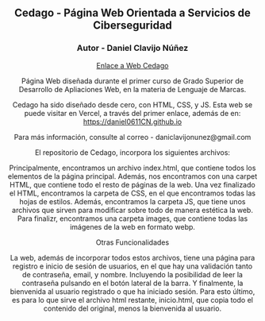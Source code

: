 <h2 align="center">Cedago - Página Web Orientada a Servicios de Ciberseguridad</h2>
<h3 align="center">Autor - Daniel Clavijo Núñez</h3>

<div align="center">
  
  <a href="https://cedago.vercel.app">Enlace a Web Cedago</a>
  
  <p>Página Web diseñada durante el primer curso de Grado Superior de Desarrollo de Apliaciones Web, en la materia de      Lenguaje de Marcas.</p>
  
  <p>Cedago ha sido diseñado desde cero, con HTML, CSS, y JS. Esta web se puede visitar en Vercel, a través del primer     enlace, además de en: <a href = "https://daniel0611CN.github.io"><br>https://daniel0611CN.github.io</br></a></p>
  
  <p>Para más información, consulte al correo - daniclavijonunez@gmail.com</p>
  
  <p>El repositorio de Cedago, incorpora los siguientes archivos:</p>
  
  <p>Principalmente, encontramos un archivo index.html, que contiene todos los elementos de la página principal. Además,   nos encontramos con una carpet HTML, que contiene todo el resto de páginas de la web. Una vez finalizado el HTML,        encontramos la carpeta de CSS, en el que encontramos todas las hojas de estilos. Además, encontramos la carpeta JS,      que tiene unos archivos que sirven para modificar sobre todo de manera estética la web. Para finalizr, encontramos una   carpeta images, que contiene todas las imágenes de la web en formato webp.</p>
  
  <p>Otras Funcionalidades</p>
  <p>La web, además de incorporar todos estos archivos, tiene una página para registro e inicio de sesión de usuarios,     en el que hay una validación tanto de contraseña, email, y nombre. Incluyendo la posibilidad de leer la contraseña       pulsando en el botón lateral de la barra. Y finalmente, la bienvenida al usuario registrado o que ha iniciado sesión.    Para esto último, es para lo que sirve el archivo html restante, inicio.html, que copia todo el contenido del            original, menos la bienvenida al usuario.</p>
  
</div>
